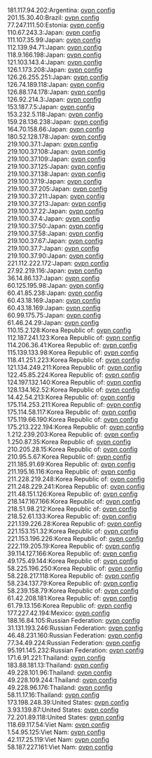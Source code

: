 181.117.94.202:Argentina: [ovpn config](vpn/181_117_94_202.ovpn)  
201.15.30.40:Brazil: [ovpn config](vpn/201_15_30_40.ovpn)  
77.247.111.50:Estonia: [ovpn config](vpn/77_247_111_50.ovpn)  
110.67.243.3:Japan: [ovpn config](vpn/110_67_243_3.ovpn)  
111.107.35.99:Japan: [ovpn config](vpn/111_107_35_99.ovpn)  
112.139.94.71:Japan: [ovpn config](vpn/112_139_94_71.ovpn)  
118.9.166.198:Japan: [ovpn config](vpn/118_9_166_198.ovpn)  
121.103.143.4:Japan: [ovpn config](vpn/121_103_143_4.ovpn)  
126.1.173.208:Japan: [ovpn config](vpn/126_1_173_208.ovpn)  
126.26.255.251:Japan: [ovpn config](vpn/126_26_255_251.ovpn)  
126.74.189.118:Japan: [ovpn config](vpn/126_74_189_118.ovpn)  
126.88.174.178:Japan: [ovpn config](vpn/126_88_174_178.ovpn)  
126.92.214.3:Japan: [ovpn config](vpn/126_92_214_3.ovpn)  
153.187.7.5:Japan: [ovpn config](vpn/153_187_7_5.ovpn)  
153.232.5.118:Japan: [ovpn config](vpn/153_232_5_118.ovpn)  
159.28.136.238:Japan: [ovpn config](vpn/159_28_136_238.ovpn)  
164.70.158.66:Japan: [ovpn config](vpn/164_70_158_66.ovpn)  
180.52.128.178:Japan: [ovpn config](vpn/180_52_128_178.ovpn)  
219.100.37.1:Japan: [ovpn config](vpn/219_100_37_1.ovpn)  
219.100.37.108:Japan: [ovpn config](vpn/219_100_37_108.ovpn)  
219.100.37.109:Japan: [ovpn config](vpn/219_100_37_109.ovpn)  
219.100.37.125:Japan: [ovpn config](vpn/219_100_37_125.ovpn)  
219.100.37.138:Japan: [ovpn config](vpn/219_100_37_138.ovpn)  
219.100.37.19:Japan: [ovpn config](vpn/219_100_37_19.ovpn)  
219.100.37.205:Japan: [ovpn config](vpn/219_100_37_205.ovpn)  
219.100.37.211:Japan: [ovpn config](vpn/219_100_37_211.ovpn)  
219.100.37.213:Japan: [ovpn config](vpn/219_100_37_213.ovpn)  
219.100.37.22:Japan: [ovpn config](vpn/219_100_37_22.ovpn)  
219.100.37.4:Japan: [ovpn config](vpn/219_100_37_4.ovpn)  
219.100.37.50:Japan: [ovpn config](vpn/219_100_37_50.ovpn)  
219.100.37.58:Japan: [ovpn config](vpn/219_100_37_58.ovpn)  
219.100.37.67:Japan: [ovpn config](vpn/219_100_37_67.ovpn)  
219.100.37.7:Japan: [ovpn config](vpn/219_100_37_7.ovpn)  
219.100.37.90:Japan: [ovpn config](vpn/219_100_37_90.ovpn)  
221.112.222.172:Japan: [ovpn config](vpn/221_112_222_172.ovpn)  
27.92.219.116:Japan: [ovpn config](vpn/27_92_219_116.ovpn)  
36.14.86.137:Japan: [ovpn config](vpn/36_14_86_137.ovpn)  
60.125.195.98:Japan: [ovpn config](vpn/60_125_195_98.ovpn)  
60.41.85.238:Japan: [ovpn config](vpn/60_41_85_238.ovpn)  
60.43.18.169:Japan: [ovpn config](vpn/60_43_18_169.ovpn)  
60.43.18.169:Japan: [ovpn config](vpn/60_43_18_169.ovpn)  
60.99.175.75:Japan: [ovpn config](vpn/60_99_175_75.ovpn)  
61.46.24.29:Japan: [ovpn config](vpn/61_46_24_29.ovpn)  
110.15.2.128:Korea Republic of: [ovpn config](vpn/110_15_2_128.ovpn)  
112.187.241.123:Korea Republic of: [ovpn config](vpn/112_187_241_123.ovpn)  
114.206.36.41:Korea Republic of: [ovpn config](vpn/114_206_36_41.ovpn)  
115.139.133.98:Korea Republic of: [ovpn config](vpn/115_139_133_98.ovpn)  
118.41.251.223:Korea Republic of: [ovpn config](vpn/118_41_251_223.ovpn)  
121.134.249.211:Korea Republic of: [ovpn config](vpn/121_134_249_211.ovpn)  
122.45.85.224:Korea Republic of: [ovpn config](vpn/122_45_85_224.ovpn)  
124.197.132.140:Korea Republic of: [ovpn config](vpn/124_197_132_140.ovpn)  
128.134.162.52:Korea Republic of: [ovpn config](vpn/128_134_162_52.ovpn)  
14.42.54.213:Korea Republic of: [ovpn config](vpn/14_42_54_213.ovpn)  
175.114.253.211:Korea Republic of: [ovpn config](vpn/175_114_253_211.ovpn)  
175.114.58.117:Korea Republic of: [ovpn config](vpn/175_114_58_117.ovpn)  
175.119.66.190:Korea Republic of: [ovpn config](vpn/175_119_66_190.ovpn)  
175.213.222.194:Korea Republic of: [ovpn config](vpn/175_213_222_194.ovpn)  
1.212.239.203:Korea Republic of: [ovpn config](vpn/1_212_239_203.ovpn)  
1.250.87.35:Korea Republic of: [ovpn config](vpn/1_250_87_35.ovpn)  
210.205.28.15:Korea Republic of: [ovpn config](vpn/210_205_28_15.ovpn)  
210.95.5.67:Korea Republic of: [ovpn config](vpn/210_95_5_67.ovpn)  
211.185.91.69:Korea Republic of: [ovpn config](vpn/211_185_91_69.ovpn)  
211.195.16.116:Korea Republic of: [ovpn config](vpn/211_195_16_116.ovpn)  
211.228.219.248:Korea Republic of: [ovpn config](vpn/211_228_219_248.ovpn)  
211.248.229.241:Korea Republic of: [ovpn config](vpn/211_248_229_241.ovpn)  
211.48.151.126:Korea Republic of: [ovpn config](vpn/211_48_151_126.ovpn)  
218.147.167.166:Korea Republic of: [ovpn config](vpn/218_147_167_166.ovpn)  
218.51.98.212:Korea Republic of: [ovpn config](vpn/218_51_98_212.ovpn)  
218.52.61.133:Korea Republic of: [ovpn config](vpn/218_52_61_133.ovpn)  
221.139.226.28:Korea Republic of: [ovpn config](vpn/221_139_226_28.ovpn)  
221.153.151.32:Korea Republic of: [ovpn config](vpn/221_153_151_32.ovpn)  
221.153.196.226:Korea Republic of: [ovpn config](vpn/221_153_196_226.ovpn)  
222.119.205.19:Korea Republic of: [ovpn config](vpn/222_119_205_19.ovpn)  
39.114.127.166:Korea Republic of: [ovpn config](vpn/39_114_127_166.ovpn)  
49.175.49.144:Korea Republic of: [ovpn config](vpn/49_175_49_144.ovpn)  
58.225.196.250:Korea Republic of: [ovpn config](vpn/58_225_196_250.ovpn)  
58.228.217.118:Korea Republic of: [ovpn config](vpn/58_228_217_118.ovpn)  
58.234.137.79:Korea Republic of: [ovpn config](vpn/58_234_137_79.ovpn)  
58.239.158.79:Korea Republic of: [ovpn config](vpn/58_239_158_79.ovpn)  
61.42.208.181:Korea Republic of: [ovpn config](vpn/61_42_208_181.ovpn)  
61.79.13.156:Korea Republic of: [ovpn config](vpn/61_79_13_156.ovpn)  
177.227.42.194:Mexico: [ovpn config](vpn/177_227_42_194.ovpn)  
188.16.84.105:Russian Federation: [ovpn config](vpn/188_16_84_105.ovpn)  
31.131.193.246:Russian Federation: [ovpn config](vpn/31_131_193_246.ovpn)  
46.48.231.160:Russian Federation: [ovpn config](vpn/46_48_231_160.ovpn)  
77.34.49.224:Russian Federation: [ovpn config](vpn/77_34_49_224.ovpn)  
95.191.145.232:Russian Federation: [ovpn config](vpn/95_191_145_232.ovpn)  
171.6.91.221:Thailand: [ovpn config](vpn/171_6_91_221.ovpn)  
183.88.181.13:Thailand: [ovpn config](vpn/183_88_181_13.ovpn)  
49.228.101.96:Thailand: [ovpn config](vpn/49_228_101_96.ovpn)  
49.228.109.244:Thailand: [ovpn config](vpn/49_228_109_244.ovpn)  
49.228.96.176:Thailand: [ovpn config](vpn/49_228_96_176.ovpn)  
58.11.17.16:Thailand: [ovpn config](vpn/58_11_17_16.ovpn)  
173.198.248.39:United States: [ovpn config](vpn/173_198_248_39.ovpn)  
3.93.139.87:United States: [ovpn config](vpn/3_93_139_87.ovpn)  
72.201.89.118:United States: [ovpn config](vpn/72_201_89_118.ovpn)  
118.69.117.54:Viet Nam: [ovpn config](vpn/118_69_117_54.ovpn)  
1.54.95.125:Viet Nam: [ovpn config](vpn/1_54_95_125.ovpn)  
42.117.25.119:Viet Nam: [ovpn config](vpn/42_117_25_119.ovpn)  
58.187.227.161:Viet Nam: [ovpn config](vpn/58_187_227_161.ovpn)  
